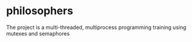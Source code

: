 # philosophers
The project is a multi-threaded, multiprocess programming training using mutexes and semaphores
